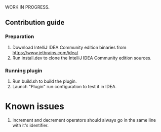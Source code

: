 WORK IN PROGRESS.

## Contribution guide

### Preparation

1. Download IntelliJ IDEA Community edition binaries from https://www.jetbrains.com/idea/
2. Run install.dev to clone the IntelliJ IDEA Community edition sources.

### Running plugin

1. Run build.sh to build the plugin.
2. Launch "Plugin" run configuration to test it in IDEA.


# Known issues

1. Increment and decrement operators should always go in the same line with it's identifier.